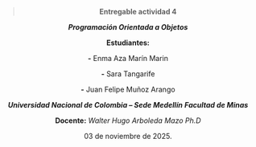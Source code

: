 <div align="center" >

>**Entregable actividad 4**

***Programación Orientada a Objetos*** 

**Estudiantes:**

**-** Enma Aza Marín Marin 

**-** Sara Tangarife 

**-** Juan Felipe Muñoz Arango


***Universidad Nacional de Colombia – Sede Medellín***
***Facultad de Minas***

**Docente:** *Walter Hugo Arboleda Mazo Ph.D*

03 de noviembre de 2025.
</div>